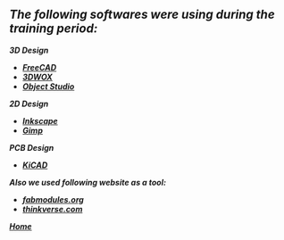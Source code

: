 ***The following softwares were using during the training period:***
----------------------------------------------------------------------------------------------------------------

***3D Design***
- [***FreeCAD***](https://www.freecadweb.org/)
- [***3DWOX***](https://3dprinter.sindoh.com/en/support/downloads)
- [***Object Studio***](https://support.stratasys.com/resources/software-download)

***2D Design***
- [***Inkscape***](https://inkscape.org/release/inkscape-0.92.4/)
- [***Gimp***](https://www.gimp.org/downloads/)

***PCB Design***
-  [***KiCAD***](http://kicad-pcb.org/)

***Also we used following website as a tool:***
- [***fabmodules.org***](http://fabmodules.org/)
- [***thinkverse.com***](https://www.thingiverse.com/)

[***Home***](/README.md)

